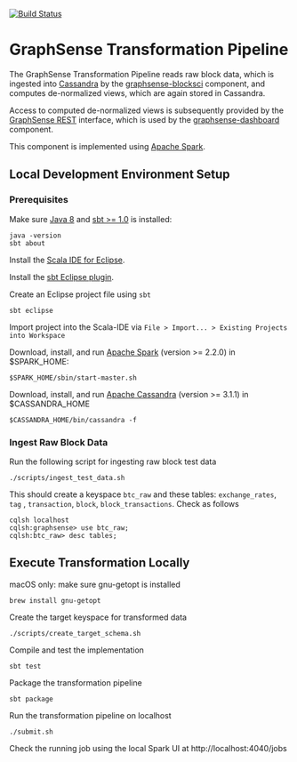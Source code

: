 [![Build Status](https://travis-ci.org/graphsense/graphsense-transformation.svg?branch=feature%2Fspark24)](https://travis-ci.org/graphsense/graphsense-transformation)

# GraphSense Transformation Pipeline

The GraphSense Transformation Pipeline reads raw block data, which is
ingested into [Cassandra][apache-cassandra]
by the [graphsense-blocksci][graphsense-blocksci] component, and computes
de-normalized views, which are again stored in Cassandra.

Access to computed de-normalized views is subsequently provided by the
[GraphSense REST][graphsense-rest] interface, which is used by the
[graphsense-dashboard][graphsense-dashboard] component.

This component is implemented using [Apache Spark][apache-spark].

## Local Development Environment Setup

### Prerequisites

Make sure [Java 8][java] and [sbt >= 1.0][scala-sbt] is installed:

    java -version
    sbt about

Install the [Scala IDE for Eclipse][scala-ide].

Install the [sbt Eclipse plugin][sbteclipse].

Create an Eclipse project file using `sbt`

    sbt eclipse

Import project into the Scala-IDE via
`File > Import... > Existing Projects into Workspace`

Download, install, and run [Apache Spark][apache-spark] (version >= 2.2.0) in $SPARK_HOME:

    $SPARK_HOME/sbin/start-master.sh

Download, install, and run [Apache Cassandra][apache-cassandra] (version >= 3.1.1) in $CASSANDRA_HOME

    $CASSANDRA_HOME/bin/cassandra -f 

### Ingest Raw Block Data

Run the following script for ingesting raw block test data

    ./scripts/ingest_test_data.sh

This should create a keyspace `btc_raw` and these tables: `exchange_rates`, `tag` , `transaction`, `block`, `block_transactions`. Check as follows

    cqlsh localhost
    cqlsh:graphsense> use btc_raw;
    cqlsh:btc_raw> desc tables;

## Execute Transformation Locally 

macOS only: make sure gnu-getopt is installed

    brew install gnu-getopt

Create the target keyspace for transformed data

    ./scripts/create_target_schema.sh

Compile and test the implementation

    sbt test

Package the transformation pipeline

    sbt package

Run the transformation pipeline on localhost

    ./submit.sh

Check the running job using the local Spark UI at http://localhost:4040/jobs

[graphsense-blocksci]: https://github.com/graphsense/graphsense-blocksci
[graphsense-dashboard]: https://github.com/graphsense/graphsense-dashboard
[graphsense-rest]: https://github.com/graphsense/graphsense-rest

[java]: https://java.com
[scala-ide]: http://scala-ide.org/
[scala-lang]: https://www.scala-lang.org/
[scala-sbt]: http://www.scala-sbt.org
[sbteclipse]: https://github.com/typesafehub/sbteclipse

[apache-spark]: https://spark.apache.org/downloads.html
[apache-cassandra]: http://cassandra.apache.org/
